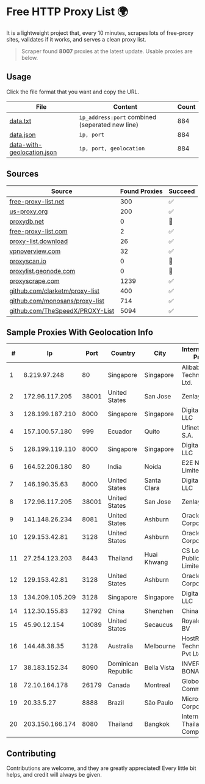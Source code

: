 
# Free HTTP Proxy List 🌍

It is a lightweight project that, every 10 minutes, scrapes lots of free-proxy sites, validates if it works, and serves a clean proxy list.


> Scraper found **8007** proxies at the latest update. Usable proxies are below.

## Usage

Click the file format that you want and copy the URL.


|File|Content|Count|
|----|-------|-----|
|[data.txt](https://raw.githubusercontent.com/themiralay/Proxy-List-World/master/data.txt)|`ip_address:port` combined (seperated new line)|884|
|[data.json](https://raw.githubusercontent.com/themiralay/Proxy-List-World/master/data.json)|`ip, port`|884|
|[data-with-geolocation.json](https://raw.githubusercontent.com/themiralay/Proxy-List-World/master/data-with-geolocation.json)|`ip, port, geolocation`|884|

## Sources

|Source|Found Proxies|Succeed|
|------|-------------|-------|
|[free-proxy-list.net](https://free-proxy-list.net)|300|✅|
|[us-proxy.org](https://www.us-proxy.org)|200|✅|
|[proxydb.net](http://proxydb.net)|0|🚫|
|[free-proxy-list.com](https://free-proxy-list.com/?page=&port=&type%5B%5D=http&type%5B%5D=https&up_time=0&search=Search)|2|✅|
|[proxy-list.download](https://www.proxy-list.download/HTTP)|26|✅|
|[vpnoverview.com](https://vpnoverview.com/privacy/anonymous-browsing/free-proxy-servers)|32|✅|
|[proxyscan.io](https://www.proxyscan.io)|0|🚫|
|[proxylist.geonode.com](https://proxylist.geonode.com/api/proxy-list?limit=300&page=1&sort_by=lastChecked&sort_type=desc&protocols=http,https)|0|🚫|
|[proxyscrape.com](https://api.proxyscrape.com/v2/?request=displayproxies&protocol=http&timeout=10000&country=all&ssl=all&anonymity=all)|1239|✅|
|[github.com/clarketm/proxy-list](https://raw.githubusercontent.com/clarketm/proxy-list/master/proxy-list-raw.txt)|400|✅|
|[github.com/monosans/proxy-list](https://raw.githubusercontent.com/monosans/proxy-list/main/proxies/http.txt)|714|✅|
|[github.com/TheSpeedX/PROXY-List](https://raw.githubusercontent.com/TheSpeedX/PROXY-List/master/http.txt)|5094|✅|


## Sample Proxies With Geolocation Info

|#|Ip|Port|Country|City|Internet Service Provider|
|-|--|----|-------|----|-------------------------|
|1|8.219.97.248|80|Singapore|Singapore|Alibaba (US) Technology Co., Ltd.|
|2|172.96.117.205|38001|United States|San Jose|Zenlayer Inc|
|3|128.199.187.210|8000|Singapore|Singapore|DigitalOcean, LLC|
|4|157.100.57.180|999|Ecuador|Quito|Ufinet Panama S.A.|
|5|128.199.119.110|8000|Singapore|Singapore|DigitalOcean, LLC|
|6|164.52.206.180|80|India|Noida|E2E Networks Limited|
|7|146.190.35.63|8000|United States|Santa Clara|DigitalOcean, LLC|
|8|172.96.117.205|38001|United States|San Jose|Zenlayer Inc|
|9|141.148.26.234|8081|United States|Ashburn|Oracle Corporation|
|10|129.153.42.81|3128|United States|Ashburn|Oracle Corporation|
|11|27.254.123.203|8443|Thailand|Huai Khwang|CS Loxinfo Public Company Limited|
|12|129.153.42.81|3128|United States|Ashburn|Oracle Corporation|
|13|134.209.105.209|3128|Singapore|Singapore|DigitalOcean, LLC|
|14|112.30.155.83|12792|China|Shenzhen|China Mobile|
|15|45.90.12.154|10089|United States|Secaucus|RoyaleHosting BV|
|16|144.48.38.35|3128|Australia|Melbourne|HostRoyale Technologies Pvt Ltd|
|17|38.183.152.34|8090|Dominican Republic|Bella Vista|INVERSIONES BONAFER, SRL|
|18|72.10.164.178|26179|Canada|Montreal|GloboTech Communications|
|19|20.33.5.27|8888|Brazil|São Paulo|Microsoft Corporation|
|20|203.150.166.174|8080|Thailand|Bangkok|Internet Thailand Company Ltd.|



## Contributing

Contributions are welcome, and they are greatly appreciated! Every
little bit helps, and credit will always be given.

